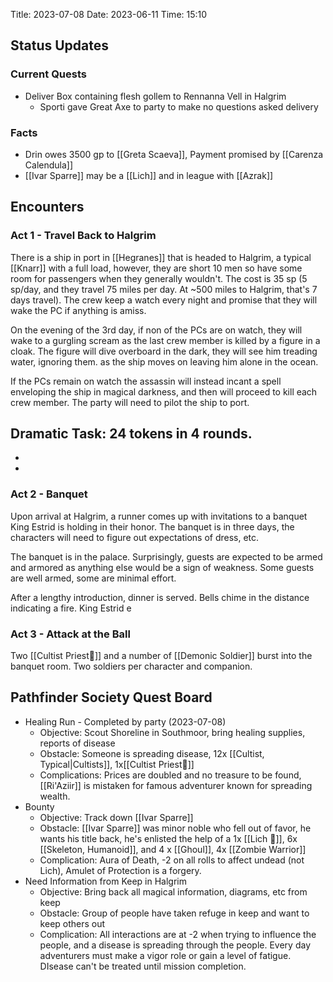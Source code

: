 
Title: 2023-07-08 
Date: 2023-06-11 
Time: 15:10 

## Status Updates

### Current Quests

- Deliver Box containing flesh gollem to Rennanna Vell in Halgrim
	- Sporti gave Great Axe to party to make no questions asked delivery 

### Facts
- Drin owes 3500 gp to [[Greta Scaeva]],  Payment promised by [[Carenza Calendula]]
- [[Ivar Sparre]] may be a [[Lich]] and in league with [[Azrak]]

## Encounters

### Act 1 - Travel Back to Halgrim

There is a ship in port in [[Hegranes]] that is headed to Halgrim, a typical [[Knarr]] with a full load, however, they are short 10 men so have some room for passengers when they generally wouldn't.  The cost is 35 sp (5 sp/day, and they travel 75 miles per day.  At ~500 miles to Halgrim, that's 7 days travel).  The crew keep a watch every night and promise that they will wake the PC if anything is amiss.

On the evening of the 3rd day, if non of the PCs are on watch, they will wake to a gurgling scream as the last crew member is killed by a figure in a cloak.   The figure will dive overboard in the dark, they will see him treading water, ignoring them. as the ship moves on leaving him alone in the ocean.

If the PCs remain on watch the assassin will instead incant a spell enveloping the ship in magical darkness, and then will proceed to kill each crew member.   The party will need to pilot the ship to port.

**Dramatic Task**: 24 tokens in 4 rounds.
- 
- 
- 

### Act 2 - Banquet

Upon arrival at Halgrim, a runner comes up with invitations to a banquet King Estrid is holding in their honor.    The banquet is in three days, the characters will need to figure out expectations of dress, etc.   

The banquet is in the palace.   Surprisingly, guests are expected to be armed and armored as anything else would be a sign of weakness.  Some guests are well armed, some are minimal effort. 

After a lengthy introduction, dinner is served.   Bells chime in the distance indicating a fire.   King Estrid e


### Act 3 - Attack at the Ball

Two [[Cultist Priest💢]] and a number of [[Demonic Soldier]]  burst into the banquet room.  Two soldiers per character and companion. 

## Pathfinder Society Quest Board

- Healing Run - Completed by party (2023-07-08)
	- Objective: Scout Shoreline in Southmoor, bring healing supplies, reports of disease
	- Obstacle:  Someone is spreading disease, 12x [[Cultist, Typical|Cultists]], 1x[[Cultist Priest💢]]
	- Complications: Prices are doubled and no treasure to be found, [[Ri'Aziir]] is mistaken for famous adventurer known for spreading wealth.
- Bounty
	- Objective: Track down [[Ivar Sparre]]
	- Obstacle: [[Ivar Sparre]] was minor noble who fell out of favor, he wants his title back, he's enlisted the help of a 1x [[Lich 💢]], 6x [[Skeleton, Humanoid]], and 4 x [[Ghoul]], 4x [[Zombie Warrior]]
	- Complication: Aura of Death, -2 on all rolls to affect undead (not Lich), Amulet of Protection is a forgery.
- Need Information from Keep in Halgrim
	- Objective: Bring back all magical information, diagrams, etc from keep
	- Obstacle: Group of people have taken refuge in keep and want to keep others out
	- Complication: All interactions are at -2 when trying to influence the people, and a disease is spreading through the people.   Every day adventurers must make a vigor role or gain a level of fatigue.  DIsease can't be treated until mission completion.
